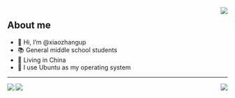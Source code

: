 <img align="right" src="https://github-readme-stats.vercel.app/api?username=xiaozhangup&layout=compact&hide_border=false&show_icons=true&theme=tokyonight">

## About me

- 👋 Hi, I’m @xiaozhangup
- 📚️ General middle school students
- 💉 Living in China
- 🦐 I use Ubuntu as my operating system
---
<img align="left" src="https://github-readme-stats.vercel.app/api/top-langs/?username=xiaozhangup&layout=compact&hide_border=true&show_icons=true&card_width=912&theme=tokyonight">  
<p align="left"><img src="https://spotify-github-profile.vercel.app/api/view?uid=31zejmn3iup6yuyfl3gifuclq2ha&cover_image=true&theme=default&show_offline=true&bar_color=53b14f&bar_color_cover=false">
  
<img align="right" src="https://count.getloli.com/get/@xiaozhangup">
</p>

